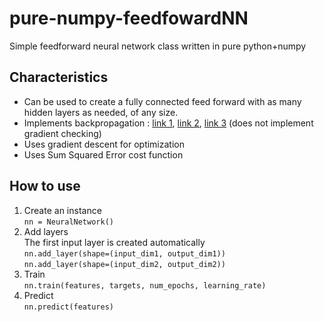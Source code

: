 # pure-numpy-feedfowardNN
Simple feedforward neural network class written in pure python+numpy

## Characteristics
* Can be used to create a fully connected feed forward with as many hidden layers as needed, of any size.
* Implements backpropagation : [link 1](http://neuralnetworksanddeeplearning.com/chap2.html), [link 2](https://www.youtube.com/watch?v=TrxeIv7RD_0&t=109s), [link 3](https://www.youtube.com/watch?v=CaRzkVaC_rs) 
  (does not implement gradient checking)
* Uses gradient descent for optimization
* Uses Sum Squared Error cost function

## How to use
1. Create an instance  
  `nn = NeuralNetwork()`
2. Add layers  
  The first input layer is created automatically  
  `nn.add_layer(shape=(input_dim1, output_dim1))`  
  `nn.add_layer(shape=(input_dim2, output_dim2))`
3. Train  
  `nn.train(features, targets, num_epochs, learning_rate)`
4. Predict  
  `nn.predict(features)`
